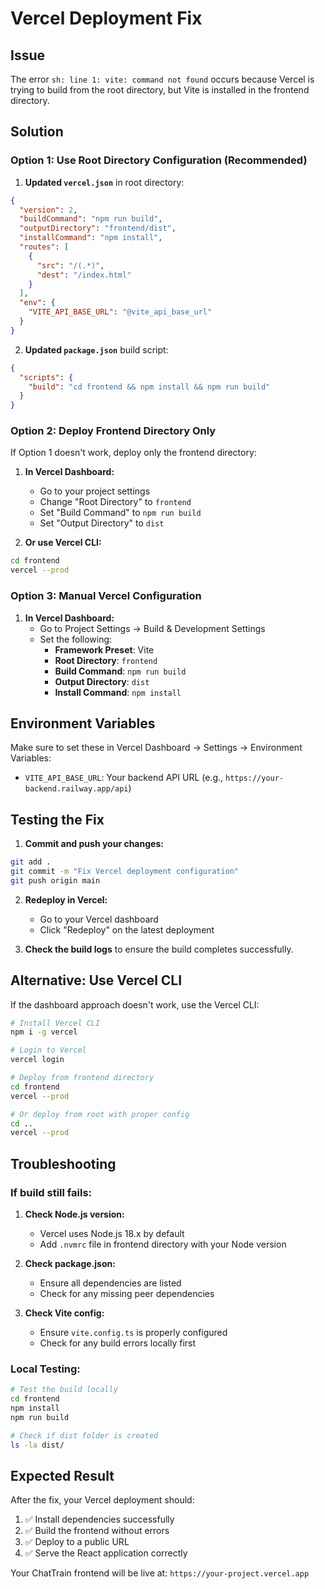 # Vercel Deployment Fix

## Issue
The error `sh: line 1: vite: command not found` occurs because Vercel is trying to build from the root directory, but Vite is installed in the frontend directory.

## Solution

### Option 1: Use Root Directory Configuration (Recommended)

1. **Updated `vercel.json`** in root directory:
```json
{
  "version": 2,
  "buildCommand": "npm run build",
  "outputDirectory": "frontend/dist",
  "installCommand": "npm install",
  "routes": [
    {
      "src": "/(.*)",
      "dest": "/index.html"
    }
  ],
  "env": {
    "VITE_API_BASE_URL": "@vite_api_base_url"
  }
}
```

2. **Updated `package.json`** build script:
```json
{
  "scripts": {
    "build": "cd frontend && npm install && npm run build"
  }
}
```

### Option 2: Deploy Frontend Directory Only

If Option 1 doesn't work, deploy only the frontend directory:

1. **In Vercel Dashboard:**
   - Go to your project settings
   - Change "Root Directory" to `frontend`
   - Set "Build Command" to `npm run build`
   - Set "Output Directory" to `dist`

2. **Or use Vercel CLI:**
```bash
cd frontend
vercel --prod
```

### Option 3: Manual Vercel Configuration

1. **In Vercel Dashboard:**
   - Go to Project Settings → Build & Development Settings
   - Set the following:
     - **Framework Preset**: Vite
     - **Root Directory**: `frontend`
     - **Build Command**: `npm run build`
     - **Output Directory**: `dist`
     - **Install Command**: `npm install`

## Environment Variables

Make sure to set these in Vercel Dashboard → Settings → Environment Variables:

- `VITE_API_BASE_URL`: Your backend API URL (e.g., `https://your-backend.railway.app/api`)

## Testing the Fix

1. **Commit and push your changes:**
```bash
git add .
git commit -m "Fix Vercel deployment configuration"
git push origin main
```

2. **Redeploy in Vercel:**
   - Go to your Vercel dashboard
   - Click "Redeploy" on the latest deployment

3. **Check the build logs** to ensure the build completes successfully.

## Alternative: Use Vercel CLI

If the dashboard approach doesn't work, use the Vercel CLI:

```bash
# Install Vercel CLI
npm i -g vercel

# Login to Vercel
vercel login

# Deploy from frontend directory
cd frontend
vercel --prod

# Or deploy from root with proper config
cd ..
vercel --prod
```

## Troubleshooting

### If build still fails:

1. **Check Node.js version:**
   - Vercel uses Node.js 18.x by default
   - Add `.nvmrc` file in frontend directory with your Node version

2. **Check package.json:**
   - Ensure all dependencies are listed
   - Check for any missing peer dependencies

3. **Check Vite config:**
   - Ensure `vite.config.ts` is properly configured
   - Check for any build errors locally first

### Local Testing:
```bash
# Test the build locally
cd frontend
npm install
npm run build

# Check if dist folder is created
ls -la dist/
```

## Expected Result

After the fix, your Vercel deployment should:
1. ✅ Install dependencies successfully
2. ✅ Build the frontend without errors
3. ✅ Deploy to a public URL
4. ✅ Serve the React application correctly

Your ChatTrain frontend will be live at: `https://your-project.vercel.app`
